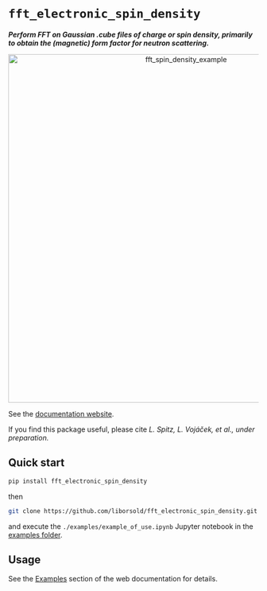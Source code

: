 # ``fft_electronic_spin_density``
**<i>Perform FFT on Gaussian .cube files of charge or spin density, primarily to obtain the (magnetic) form factor for neutron scattering.</i>**


<center><img src="https://liborsold.github.io/fft_electronic_spin_density/build/html/_images/example_of_use.png" alt="fft_spin_density_example" width="700" /></center>

See the [documentation website](https://liborsold.github.io/fft_electronic_spin_density/build/html/index.html).

If you find this package useful, please cite *L. Spitz, L. Vojáček, et al., under preparation.*



## Quick start

```python
pip install fft_electronic_spin_density
```

then

```bash
git clone https://github.com/liborsold/fft_electronic_spin_density.git
```

and execute the ``./examples/example_of_use.ipynb`` Jupyter notebook in the [examples folder](https://github.com/liborsold/fft_electronic_spin_density/tree/master/examples).




## Usage

See the [Examples](https://liborsold.github.io/fft_electronic_spin_density/build/html/examples.html) section of the web documentation for details.




